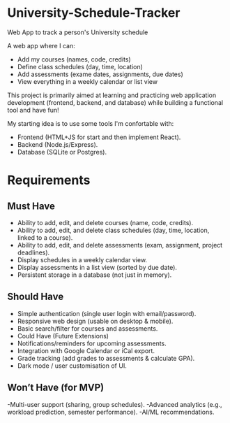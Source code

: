 # University-Schedule-Tracker
Web App to track a person's University schedule

A web app where I can:
- Add my courses (names, code, credits)
- Define class schedules (day, time, location)
- Add assessments (exame dates, assignments, due dates)
- View everything in a weekly calendar or list view

This project is primarily aimed at learning and practicing web application development (frontend, backend, and database) while building a functional tool and have fun!

My starting idea is to use some tools I'm confortable with:
- Frontend (HTML+JS for start and then implement React).
- Backend (Node.js/Express).
- Database (SQLite or Postgres).

# Requirements

## Must Have

- Ability to add, edit, and delete courses (name, code, credits).
- Ability to add, edit, and delete class schedules (day, time, location, linked to a course).
- Ability to add, edit, and delete assessments (exam, assignment, project deadlines).
- Display schedules in a weekly calendar view.
- Display assessments in a list view (sorted by due date).
- Persistent storage in a database (not just in memory).

## Should Have

- Simple authentication (single user login with email/password).
- Responsive web design (usable on desktop & mobile).
- Basic search/filter for courses and assessments.
- Could Have (Future Extensions)
- Notifications/reminders for upcoming assessments.
- Integration with Google Calendar or iCal export.
- Grade tracking (add grades to assessments & calculate GPA).
- Dark mode / user customisation of UI.

## Won’t Have (for MVP)

-Multi-user support (sharing, group schedules).
-Advanced analytics (e.g., workload prediction, semester performance).
-AI/ML recommendations.
